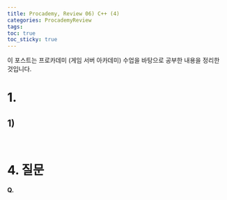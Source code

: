 ```yaml
---
title: Procademy, Review 06) C++ (4)
categories: ProcademyReview
tags: 
toc: true
toc_sticky: true
---
```


이 포스트는 프로카데미 (게임 서버 아카데미) 수업을 바탕으로 공부한 내용을 정리한 것입니다. 

# **1.**

## **1)**

<br/>

# **4. 질문**

**Q.**

